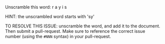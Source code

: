 Unscramble this word: r a y i s

HINT: the unscrambled word starts with 'sy'



TO RESOLVE THIS ISSUE: unscramble the word, and add it to the document. Then submit a pull-request.  Make sure to reference the correct issue  number (using the `#NNN` syntax) in your pull-request. 
